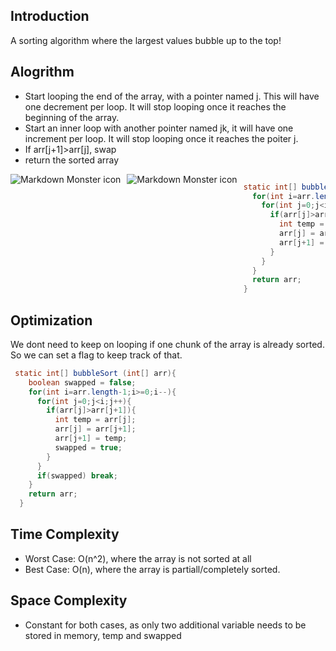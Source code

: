 ## Introduction

A sorting algorithm where the largest values bubble up to the top!

## Alogrithm
- Start looping the end of the array, with a pointer named j. This will have one decrement per loop. It will stop looping once it reaches the beginning of the array.
- Start an inner loop with another pointer named jk, it will have one increment per loop. It will stop looping once it reaches the poiter j.
- If arr[j+1]>arr[j], swap
- return the sorted array

<img src="https://upload.wikimedia.org/wikipedia/commons/c/c8/Bubble-sort-example-300px.gif"
     alt="Markdown Monster icon"
     style="float: left; margin-right: 10px;" />
     
<img src="https://www.w3resource.com/w3r_images/bubble-short.png"
     alt="Markdown Monster icon"
     style="float: left; margin-right: 10px;" />

```java

static int[] bubbleSort (int[] arr){
  for(int i=arr.length-1;i>=0;i--){
    for(int j=0;j<i;j++){
      if(arr[j]>arr[j+1]){
        int temp = arr[j];
        arr[j] = arr[j+1];
        arr[j+1] = temp;
      }
    }
  }
  return arr;
}
```

## Optimization
We dont need to keep on looping if one chunk of the array is already sorted. So we can set a flag to keep track of that. 

```java
 static int[] bubbleSort (int[] arr){
    boolean swapped = false;
    for(int i=arr.length-1;i>=0;i--){
      for(int j=0;j<i;j++){
        if(arr[j]>arr[j+1]){
          int temp = arr[j];
          arr[j] = arr[j+1];
          arr[j+1] = temp;
          swapped = true;
        }
      }
      if(swapped) break;
    }
    return arr;
  }
```

## Time Complexity
- Worst Case: O(n^2), where the array is not sorted at all
- Best Case: O(n), where the array is partiall/completely sorted. 

## Space Complexity
- Constant for both cases, as only two additional variable needs to be stored in memory, temp and swapped

